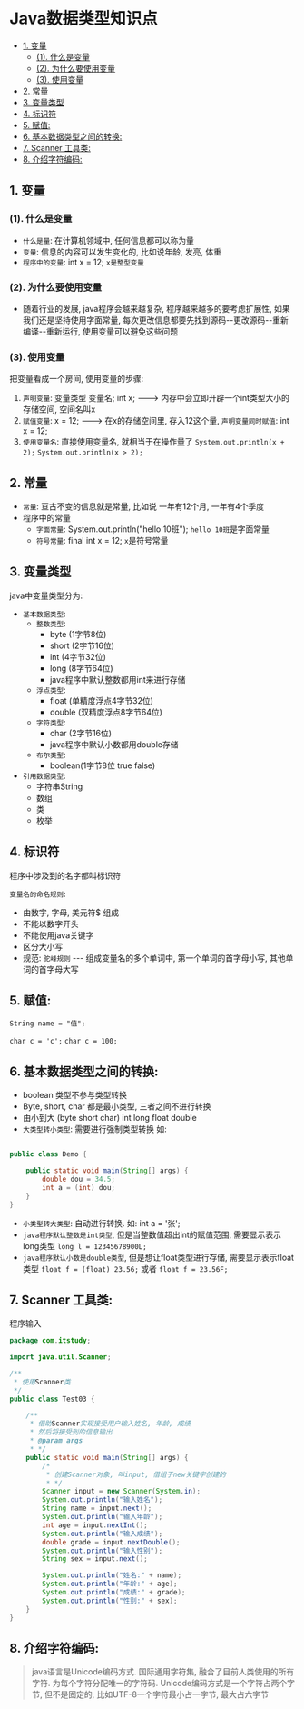# Java数据类型知识点

<!-- TOC -->

* [1. 变量](#1-变量)
    * [(1). 什么是变量](#1-什么是变量)
    * [(2). 为什么要使用变量](#2-为什么要使用变量)
    * [(3). 使用变量](#3-使用变量)
* [2. 常量](#2-常量)
* [3. 变量类型](#3-变量类型)
* [4. 标识符](#4-标识符)
* [5. 赋值:](#5-赋值)
* [6. 基本数据类型之间的转换:](#6-基本数据类型之间的转换)
* [7. Scanner 工具类:](#7-scanner-工具类)
* [8. 介绍字符编码:](#8-介绍字符编码)

<!-- TOC -->

## 1. 变量

### (1). 什么是变量

- `什么是量`: 在计算机领域中, 任何信息都可以称为量
- `变量`: 信息的内容可以发生变化的, 比如说年龄, 发亮, 体重
- `程序中的变量`: int x = 12; `x是整型变量`

### (2). 为什么要使用变量

- 随着行业的发展, java程序会越来越复杂, 程序越来越多的要考虑扩展性, 如果我们还是坚持使用字面常量,
  每次更改信息都要先找到源码--更改源码--重新编译--重新运行, 使用变量可以避免这些问题

### (3). 使用变量

把变量看成一个房间, 使用变量的步骤:

1. `声明变量`: 变量类型 变量名; int x; ---> 内存中会立即开辟一个int类型大小的存储空间, 空间名叫x
2. `赋值变量`: x = 12; ---> 在x的存储空间里, 存入12这个量, `声明变量同时赋值`: int x = 12;
3. `使用变量名`: 直接使用变量名, 就相当于在操作量了
   `System.out.println(x + 2);`
   `System.out.println(x > 2);`

## 2. 常量

- `常量`: 亘古不变的信息就是常量, 比如说 一年有12个月, 一年有4个季度
- 程序中的常量
    - `字面常量`:  System.out.println("hello 10班"); `hello 10班`是字面常量
    - `符号常量`: final int x = 12; `x`是符号常量

## 3. 变量类型

java中变量类型分为:

- `基本数据类型`:
    - `整数类型`:
        - byte (1字节8位)
        - short (2字节16位)
        - int (4字节32位)
        - long (8字节64位)
        - java程序中默认整数都用int来进行存储
    - `浮点类型`:
        - float (单精度浮点4字节32位)
        - double (双精度浮点8字节64位)
    - `字符类型`:
        - char (2字节16位)
        - java程序中默认小数都用double存储
    - `布尔类型`:
        - boolean(1字节8位 true false)
- `引用数据类型`:
    - 字符串String
    - 数组
    - 类
    - 枚举

## 4. 标识符

程序中涉及到的名字都叫标识符

`变量名的命名规则`:

- 由数字, 字母, 美元符$ 组成
- 不能以数字开头
- 不能使用java关键字
- 区分大小写
- 规范: `驼峰规则` --- 组成变量名的多个单词中, 第一个单词的首字母小写, 其他单词的首字母大写

## 5. 赋值:

`String name = "值";`

`char c = 'c';` `char c = 100;`

## 6. 基本数据类型之间的转换:

- boolean 类型不参与类型转换
- Byte, short, char 都是最小类型, 三者之间不进行转换
- 由小到大 (byte short char) int long float double
- `大类型转小类型`: 需要进行强制类型转换 如:

```java

public class Demo {

    public static void main(String[] args) {
        double dou = 34.5;
        int a = (int) dou;
    }
}

  ```

- `小类型转大类型`: 自动进行转换. 如: int a = '张';
- `java程序默认整数是int类型`, 但是当整数值超出int的赋值范围, 需要显示表示long类型 `long l = 12345678900L;`
- `java程序默认小数是double类型`, 但是想让float类型进行存储, 需要显示表示float类型 `float f = (float) 23.56;`
  或者 `float f = 23.56F;`

## 7. Scanner 工具类:

程序输入

```java
package com.itstudy;

import java.util.Scanner;

/**
 * 使用Scanner类
 */
public class Test03 {

    /**
     * 借助Scanner实现接受用户输入姓名, 年龄, 成绩
     * 然后将接受到的信息输出
     * @param args
     * */
    public static void main(String[] args) {
        /*
         * 创建Scanner对象, 叫input, 借组于new关键字创建的
         * */
        Scanner input = new Scanner(System.in);
        System.out.println("输入姓名");
        String name = input.next();
        System.out.println("输入年龄");
        int age = input.nextInt();
        System.out.println("输入成绩");
        double grade = input.nextDouble();
        System.out.println("输入性别");
        String sex = input.next();

        System.out.println("姓名:" + name);
        System.out.println("年龄:" + age);
        System.out.println("成绩:" + grade);
        System.out.println("性别:" + sex);
    }
}

```

## 8. 介绍字符编码:

> java语言是Unicode编码方式. 国际通用字符集, 融合了目前人类使用的所有字符. 为每个字符分配唯一的字符码.
> Unicode编码方式是一个字符占两个字节, 但不是固定的, 比如UTF-8一个字符最小占一字节, 最大占六字节

